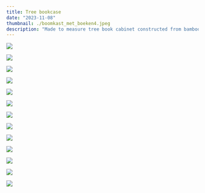 ```yaml
---
title: Tree bookcase
date: "2023-11-08"
thumbnail: ./boomkast_met_boeken4.jpeg
description: "Made to measure tree book cabinet constructed from bamboo wood to the clients’ wishes"
---
```


![](tekening_boom.jpeg)

![](boomkast_constructie_mooi_1.jpeg)

![](boomkast_constructie_mooi_2.jpeg)

![](boomboekenkast_leeg_1.jpeg)

![](boomboekenkast_leeg_2.jpeg)

![](boomboekenkast_leeg_3.jpeg)

![](boomboekenkast_leeg_4.jpeg)

![](boomkast_met_boeken4.jpeg)

![](boomkast_met_boeken3.jpeg)

![](boomkast_met_boeken6.jpeg)

![](boomkast_met_boeken9.jpeg)

![](boomkast_met_boeken12.jpeg)

![](boomkast_met_boeken15.jpeg)
